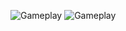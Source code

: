 ![Gameplay](https://github.com/KonstantKuz/AnotherApo/blob/master/GIF/anotherApo_spiderAst.gif)
![Gameplay](https://github.com/KonstantKuz/AnotherApo/blob/master/GIF/anotherApo.gif)


